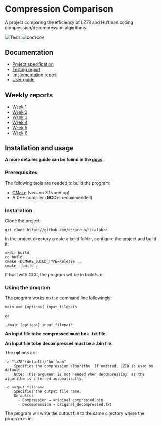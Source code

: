 # Compression Comparison

A project comparing the efficiency of LZ78 and Huffman coding compression/decompression algorithms.

[![Tests](https://github.com/oskarruo/tiralabra/actions/workflows/test-and-coverage-linux.yaml/badge.svg)](https://github.com/oskarruo/tiralabra/actions/workflows/test-and-coverage-linux.yaml)
[![codecov](https://codecov.io/github/oskarruo/tiralabra/graph/badge.svg?token=XWZXH8K9VF)](https://codecov.io/github/oskarruo/tiralabra)

## Documentation
- [Project specification](/docs/specifications.md)
- [Testing report](/docs/testingreport.md)
- [Implementation report](/docs/implementationreport.md)
- [User guide](/docs/userguide.md)

## Weekly reports
- [Week 1](/docs/weeklyreports/weeklyreport1.md)
- [Week 2](/docs/weeklyreports/weeklyreport2.md)
- [Week 3](/docs/weeklyreports/weeklyreport3.md)
- [Week 4](/docs/weeklyreports/weeklyreport4.md)
- [Week 5](/docs/weeklyreports/weeklyreport5.md)
- [Week 6](/docs/weeklyreports/weeklyreport6.md)

## Installation and usage

**A more detailed guide can be found in the [docs](/docs/userguide.md)**

### Prerequisites

The following tools are needed to build the program:

- [CMake](https://cmake.org/download/) (version 3.15 and up)
- A C++ compiler (**GCC** is recommended)

### Installation

Clone the project:

```
git clone https://github.com/oskarruo/tiralabra
```

In the project directory create a build folder, configure the project and build it:

```
mkdir build
cd build
cmake -DCMAKE_BUILD_TYPE=Release ..
cmake --build .
```

If built with GCC, the program will be in build/src

### Using the program

The program works on the command line followingly:

```
main.exe [options] input_filepath
```
or 
```
./main [options] input_filepath
```
**An input file to be compressed must be a .txt file.**

**An input file to be decompressed must be a .bin file.**

The options are:
```
-a "lz78"(default)/"huffman"  
    Specifies the compression algorithm. If omitted, LZ78 is used by default.
    Note: This argument is not needed when decompressing, as the algorithm is inferred automatically.

-o output_filename  
    Specifies the output file name.
    Defaults:
      - Compression → original_compressed.bin
      - Decompression → original_decompressed.txt
```
The program will write the output file to the same directory where the program is in.